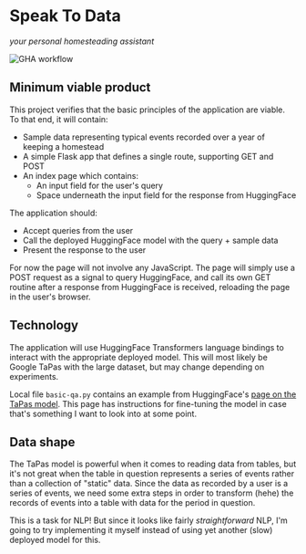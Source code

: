# Speak To Data

*your personal homesteading assistant*

![GHA workflow](https://github.com/github/docs/actions/workflows/pipeline.yml/badge.svg)

## Minimum viable product

This project verifies that the basic principles of the application are viable.
To that end, it will contain:

- Sample data representing typical events recorded over a year of keeping a
  homestead
- A simple Flask app that defines a single route, supporting GET and POST
- An index page which contains:
  - An input field for the user's query
  - Space underneath the input field for the response from HuggingFace

The application should:

- Accept queries from the user
- Call the deployed HuggingFace model with the query + sample data
- Present the response to the user

For now the page will not involve any JavaScript. The page will simply use a
POST request as a signal to query HuggingFace, and call its own GET routine
after a response from HuggingFace is received, reloading the page in the user's
browser.

## Technology

The application will use HuggingFace Transformers language bindings to interact
with the appropriate deployed model. This will most likely be Google TaPas with
the large dataset, but may change depending on experiments.

Local file `basic-qa.py` contains an example from HuggingFace's [page on the
TaPas model](https://huggingface.co/docs/transformers/model_doc/tapas). This
page has instructions for fine-tuning the model in case that's something I want
to look into at some point.

## Data shape

The TaPas model is powerful when it comes to reading data from tables, but it's
not great when the table in question represents a series of events rather than
a collection of "static" data. Since the data as recorded by a user is a series
of events, we need some extra steps in order to transform (hehe) the records of
events into a table with data for the period in question.

This is a task for NLP! But since it looks like fairly *straightforward* NLP,
I'm going to try implementing it myself instead of using yet another (slow)
deployed model for this.
